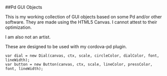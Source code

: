 ##Pd GUI Objects

This is my working collection of GUI objects based on some Pd and/or other software.
They are made using the HTML5 Canvas.
I cannot attest to their optimization.

I am also not an artist.  

These are designed to be used with my cordova-pd plugin.
```
var dial = new Dial(canvas, ctx, scale, circleColor, dialColor, font, lineWidth);
var button = new Button(canvas, ctx, scale, lineColor, pressColor, font, lineWidth);
```

